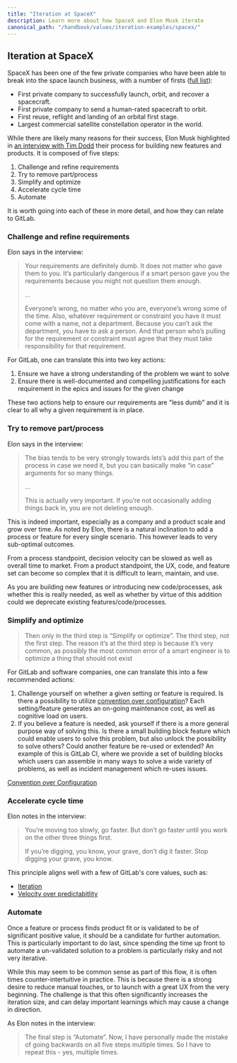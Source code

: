 ```yaml
---
title: "Iteration at SpaceX"
description: Learn more about how SpaceX and Elon Musk iterate
canonical_path: "/handbook/values/iteration-examples/spacex/"
---
```


## Iteration at SpaceX

SpaceX has been one of the few private companies who have been able to break into the space launch business, with a number of firsts ([full list](https://en.wikipedia.org/wiki/SpaceX#Summary_of_achievements)):

- First private company to successfully launch, orbit, and recover a spacecraft.
- First private company to send a human-rated spacecraft to orbit.
- First reuse, reflight and landing of an orbital first stage.
- Largest commercial satellite constellation operator in the world.

While there are likely many reasons for their success, Elon Musk highlighted in [an interview with Tim Dodd](https://www.youtube.com/watch?v=t705r8ICkRw) their process for building new features and products. It is composed of five steps:

1. Challenge and refine requirements
1. Try to remove part/process
1. Simplify and optimize
1. Accelerate cycle time
1. Automate

It is worth going into each of these in more detail, and how they can relate to GitLab.

### Challenge and refine requirements

Elon says in the interview:

> Your requirements are definitely dumb. It does not matter who gave them to you. It’s particularly dangerous if a smart person gave you the requirements because you might not question them enough.
>
> ...
>
> Everyone’s wrong, no matter who you are, everyone’s wrong some of the time. Also, whatever requirement or constraint you have it must come with a name, not a department. Because you can’t ask the department, you have to ask a person. And that person who’s pulling for the requirement or constraint must agree that they must take responsibility for that requirement.


For GitLab, one can translate this into two key actions:

1. Ensure we have a strong understanding of the problem we want to solve
1. Ensure there is well-documented and compelling justifications for each requirement in the epics and issues for the given change

These two actions help to ensure our requirements are "less dumb" and it is clear to all why a given requirement is in place.

### Try to remove part/process

Elon says in the interview:


> The bias tends to be very strongly towards lets’s add this part of the process in case we need it, but you can basically make “in case” arguments for so many things.
>
> ...
>
> This is actually very important. If you’re not occasionally adding things back in, you are not deleting enough.


This is indeed important, especially as a company and a product scale and grow over time. As noted by Elon, there is a natural inclination to add a process or feature for every single scenario. This however leads to very sub-optimal outcomes.

From a process standpoint, decision velocity can be slowed as well as overall time to market. From a product standpoint, the UX, code, and feature set can become so complex that it is difficult to learn, maintain, and use.

As you are building new features or introducing new code/processes, ask whether this is really needed, as well as whether by virtue of this addition could we deprecate existing features/code/processes.

### Simplify and optimize

> Then only in the third step is “Simplify or optimize”. The third step, not the first step. The reason it’s at the third step is because it’s very common, as possibly the most common error of a smart engineer is to optimize a thing that should not exist

For GitLab and software companies, one can translate this into a few recommended actions:

1. Challenge yourself on whether a given setting or feature is required. Is there a possibility to utilize [convention over configuration](https://about.gitlab.com/handbook/product/product-principles/#convention-over-configuration)? Each setting/feature generates an on-going maintenance cost, as well as cognitive load on users.
1. If you believe a feature is needed, ask yourself if there is a more general purpose way of solving this. Is there a small building block feature which could enable users to solve this problem, but also unlock the possibility to solve others? Could another feature be re-used or extended? An example of this is GitLab CI, where we provide a set of building blocks which users can assemble in many ways to solve a wide variety of problems, as well as incident management which re-uses issues.

[Convention over Configuration](https://about.gitlab.com/handbook/product/product-principles/#convention-over-configuration)

### Accelerate cycle time

Elon notes in the interview:

> You’re moving too slowly, go faster. But don’t go faster until you work on the other three things first.
>
> If you’re digging, you know, your grave, don’t dig it faster. Stop digging your grave, you know.

This principle aligns well with a few of GitLab's core values, such as:

- [Iteration](/handbook/values/#iteration)
- [Velocity over predictabitlity](https://about.gitlab.com/handbook/engineering/development/principles/#velocity-over-predictability)

### Automate

Once a feature or process finds product fit or is validated to be of significant positive value, it should be a candidate for further automation. This is particularly important to do last, since spending the time up front to automate a un-validated solution to a problem is particularly risky and not very iterative.

While this may seem to be common sense as part of this flow, it is often times counter-intertuitive in practice. This is because there is a strong desire to reduce manual touches, or to launch with a great UX from the very beginning. The challenge is that this often significantly increases the iteration size, and can delay important learnings which may cause a change in direction.

As Elon notes in the interview:

> The final step is “Automate”. Now, I have personally made the mistake of going backwards on all five steps multiple times. So I have to repeat this - yes, multiple times.
